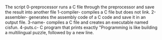 The script 0-preprocessor  runs a C file through the preprocessor and save the result into another file 
1-compiler- compiles a C file but does not link.
2-assembler- generates the assembly code of a C code and save it in an output file.
3-name- compiles a C file and creates an executable named cisfun.
4-puts.c- C program that prints exactly "Programming is like building a multilingual puzzle, followed by a new line.
